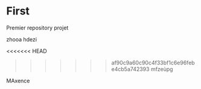 # First
Premier repository
projet 

zhooa
hdezi

<<<<<<< HEAD

>>>>>>> af90c9a60c90c4f33bf1c6e96febe4cb5a742393
mfzeùpg




MAxence 
